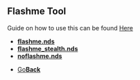 ## Flashme Tool

Guide on how to use this can be found <a href="https://wiki.gbatemp.net/wiki/FlashMe">Here<a/>

  <ul>
    <li><a href="flashme.nds"><strong>flashme.nds</strong></a></li>
    <li><a href="flashme_stealth.nds"><strong>flashme_stealth.nds</strong></a></li>
    <li><a href="noflashme.nds"><strong>noflashme.nds</strong></a></li>
  </ul>



<onebutton>
<ul>
            <li><a href="../">Go<strong>Back</strong></a></li>
          </ul>
</onebutton>
